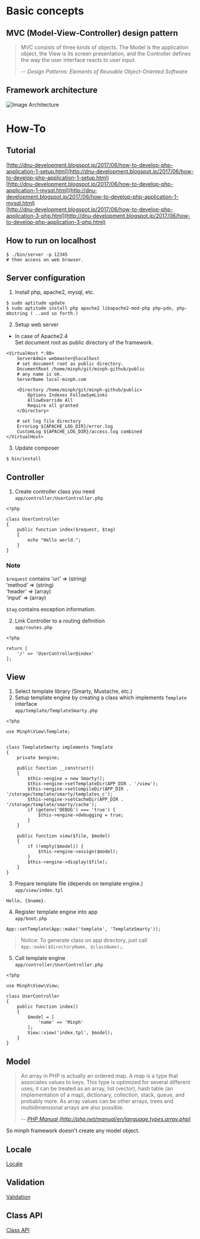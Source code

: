 # Basic concepts

## MVC (Model-View-Controller) design pattern
> MVC consists of three kinds of objects. The Model is the application object, the View is its screen presentation, and the Controller defines the way the user interface reacts to user input.
>
> -- <cite>Design Patterns: Elements of Reusable Object-Oriented Software</cite>

## Framework architecture
![Image Architecture](./architecture.jpg)

# How-To

## Tutorial
[http://dnu-development.blogspot.jp/2017/06/how-to-develop-php-application-1-setup.html](http://dnu-development.blogspot.jp/2017/06/how-to-develop-php-application-1-setup.html)  
[http://dnu-development.blogspot.jp/2017/06/how-to-develop-php-application-1-mysql.html](http://dnu-development.blogspot.jp/2017/06/how-to-develop-php-application-1-mysql.html)  
[http://dnu-development.blogspot.jp/2017/06/how-to-develop-php-application-3-php.html](http://dnu-development.blogspot.jp/2017/06/how-to-develop-php-application-3-php.html)  


## How to run on localhost
```
$ ./bin/server -p 12345
# then access on web browser.
```

## Server configuration
1. Install php, apache2, mysql, etc.
```
$ sudo aptitude update
$ sudo aptitude install php apache2 libapache2-mod-php php-pdo, php-mbstring ( ..and so forth.)
```

2. Setup web server  

* In case of Apache2.4  
Set document root as public directory of the framework.
```
<VirtualHost *:80>
    ServerAdmin webmaster@localhost
    # set document root as public directory.
    DocumentRoot /home/minph/git/minph-github/public
    # any name is ok.
    ServerName local-minph.com

    <Directory /home/minph/git/minph-github/public>
        Options Indexes FollowSymLinks
        AllowOverride All
        Require all granted
    </Directory>

    # set log file directory
    ErrorLog ${APACHE_LOG_DIR}/error.log
    CustomLog ${APACHE_LOG_DIR}/access.log combined
</VirtualHost>
```

3. Update composer
```
$ bin/install
```

## Controller
1. Create controller class you need  
`app/controller/UserController.php`
```
<?php

class UserController
{
    public function index($request, $tag)
    {
        echo "Hello world.";
    }
}
```

### Note
`$request` contains
'uri'    => (string)  
'method' => (string)  
'header' => (array)  
'input'  => (array)  

`$tag` contains exception information.


2. Link Controller to a routing definition  
`app/routes.php`
```
<?php

return [
    '/' => 'UserController@index'
];
```

## View
1. Select template library (Smarty, Mustache, etc.)
2. Setup template engine by creating a class which implements `Template` interface  
`app/template/TemplateSmarty.php`
```
<?php

use Minph\View\Template;


class TemplateSmarty implements Template
{
    private $engine;

    public function __construct()
    {
        $this->engine = new Smarty();
        $this->engine->setTemplateDir(APP_DIR . '/view');
        $this->engine->setCompileDir(APP_DIR . '/storage/template/smarty/templates_c');
        $this->engine->setCacheDir(APP_DIR . '/storage/template/smarty/cache');
        if (getenv('DEBUG') === 'true') {
            $this->engine->debugging = true;
        }
    }

    public function view($file, $model)
    {
        if (!empty($model)) {
            $this->engine->assign($model);
        }
        $this->engine->display($file);
    }
}
```

3. Prepare template file (depends on template engine.)  
`app/view/index.tpl`
```
Hello, {$name}.
```

4. Register template engine into app  
`app/boot.php`
```
App::setTemplate(App::make('template', 'TemplateSmarty'));
```
>Notice: To generate class on app directory, just call ```App::make($directoryName, $className);```.

5. Call template engine  
`app/controller/UserController.php`
```
<?php

use Minph\View\View;

class UserController
{
    public function index()
    {
        $model = [
            'name' => 'Minph'
        ];
        View::view('index.tpl', $model);
    }
}
```

## Model
>An array in PHP is actually an ordered map. A map is a type that associates values to keys. This type is optimized for several different uses; it can be treated as an array, list (vector), hash table (an implementation of a map), dictionary, collection, stack, queue, and probably more. As array values can be other arrays, trees and multidimensional arrays are also possible.
>
> -- <cite>[PHP Manual (http://php.net/manual/en/language.types.array.php)](http://php.net/manual/en/language.types.array.php)</cite>

So minph framework doesn't create any model object.

## Locale
[Locale](./Locale.md)

## Validation
[Validation](./Validation.md)



## Class API
[Class API](./CLASS_API.md)
